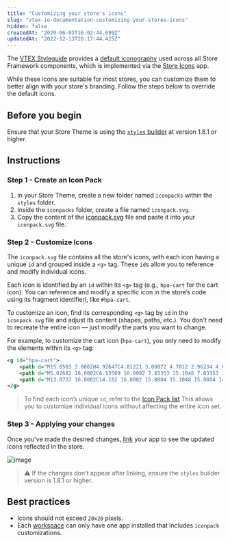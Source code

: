```yaml
---
title: "Customizing your store's icons"
slug: "vtex-io-documentation-customizing-your-stores-icons"
hidden: false
createdAt: "2020-06-03T16:02:44.699Z"
updatedAt: "2022-12-13T20:17:44.425Z"
---
```


The [VTEX Styleguide](https://styleguide.vtex.com) provides a [default iconography](https://styleguide.vtex.com/#/Icons) used across all Store Framework components, which is implemented via the [Store Icons](https://github.com/vtex-apps/store-icons) app.

While these icons are suitable for most stores, you can customize them to better align with your store's branding. Follow the steps below to override the default icons.

## Before you begin

Ensure that your Store Theme is using the [`styles` builder](https://developers.vtex.com/docs/guides/vtex-io-documentation-styles-builder) at version 1.8.1 or higher.

## Instructions

### Step 1 - Create an Icon Pack

1. In your Store Theme, create a new folder named `iconpacks` within the `styles` folder.
2. Inside the `iconpacks` folder, create a file named `iconpack.svg`.
3. Copy the content of the [iconpack.svg](https://github.com/vtex-apps/store-icons/blob/master/styles/iconpacks/iconpack.svg?short_path=62ebf4b) file and paste it into your `iconpack.svg` file.

### Step 2 - Customize Icons

The `iconpack.svg` file contains all the store's icons, with each icon having a unique `id` and grouped inside a `<g>` tag. These `id`s allow you to reference and modify individual icons.

Each icon is identified by an `id` within its `<g>` tag (e.g., `hpa-cart` for the cart icon). You can reference and modify a specific icon in the store’s code using its fragment identifierl, like `#hpa-cart`.

To customize an icon, find its corresponding `<g>` tag by `id` in the `iconpack.svg` file and adjust its content (shapes, paths, etc.). You don't need to recreate the entire icon — just modify the parts you want to change.

For example, to customize the cart icon (`hpa-cart`), you only need to modify the elements within its `<g>` tag:

```svg styles/iconpacks/iconpack.svg
<g id="hpa-cart">
    <path d="M15.0503 3.0002H4.92647C4.81221 3.00072 4.7012 2.96234 4.6118 2.89142C4.52239 2.8205 4.45996 2.72129 4.43483 2.6102L4.01342 0.800203C3.96651 0.570928 3.84041 0.365306 3.65708 0.219131C3.47375 0.0729566 3.24479 -0.00451449 3.01006 0.000203439H0.501677C0.368624 0.000203439 0.241021 0.0528819 0.146938 0.14665C0.0528551 0.240418 0 0.367595 0 0.500203L0 1.5002C0 1.63281 0.0528551 1.75999 0.146938 1.85376C0.241021 1.94753 0.368624 2.0002 0.501677 2.0002H1.80604C1.92077 1.9978 2.03274 2.03548 2.12253 2.10671C2.21232 2.17794 2.27429 2.27823 2.29768 2.3902L4.01342 10.2002C4.06032 10.4295 4.18642 10.6351 4.36975 10.7813C4.55308 10.9274 4.78204 11.0049 5.01677 11.0002H13.0436C13.2478 10.9891 13.4436 10.9161 13.605 10.791C13.7664 10.6659 13.8856 10.4947 13.9466 10.3002L15.9533 4.3002C15.9995 4.15468 16.0116 4.00057 15.9888 3.84965C15.9659 3.69874 15.9088 3.55504 15.8216 3.42956C15.7344 3.30408 15.6196 3.20015 15.4859 3.12573C15.3522 3.0513 15.2032 3.00837 15.0503 3.0002Z" fill="currentColor"/>
    <path d="M5.02682 16.0002C6.13509 16.0002 7.03353 15.1048 7.03353 14.0002C7.03353 12.8956 6.13509 12.0002 5.02682 12.0002C3.91855 12.0002 3.02011 12.8956 3.02011 14.0002C3.02011 15.1048 3.91855 16.0002 5.02682 16.0002Z" fill="currentColor"/>
    <path d="M13.0737 16.0002C14.182 16.0002 15.0804 15.1048 15.0804 14.0002C15.0804 12.8956 14.182 12.0002 13.0737 12.0002C11.9655 12.0002 11.067 12.8956 11.067 14.0002C11.067 15.1048 11.9655 16.0002 13.0737 16.0002Z" fill="currentColor"/>
</g>
```

> To find each icon’s unique `id`, refer to the [Icon Pack list](https://github.com/vtex-apps/store-icons/blob/cbbb1b82bfca247a811d146b1e2cafb642db1928/docs/ICONPACK.md) This allows you to customize individual icons without affecting the entire icon set.

### Step 3 - Applying your changes

Once you've made the desired changes, [link](https://developers.vtex.com/docs/guides/vtex-io-documentation-linking-an-app) your app to see the updated icons reflected in the store.

![image](https://cdn.jsdelivr.net/gh/vtexdocs/dev-portal-content@main/images/vtex-io-documentation-customizing-your-stores-icons-2.png)

> ⚠️ If the changes don't appear after linking, ensure the `styles` builder version is 1.8.1 or higher.

## Best practices

- Icons should not exceed `20x20` pixels.
- Each [workspace](https://developers.vtex.com/docs/guides/vtex-io-documentation-workspace) can only have one app installed that includes `iconpack` customizations.

